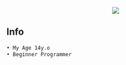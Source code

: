 <p align="center">
  <img src="https://app.finvxl.rf.gd/file/eThTLgOlbHz1.gif" /></>
</p>

## Info
```bash
• My Age 14y.o
• Beginner Programmer
```


